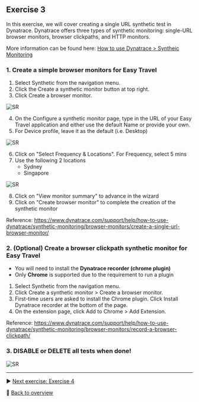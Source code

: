 ## Exercise 3
In this exercise, we will cover creating a single URL synthetic test in Dynatrace. Dynatrace offers three types of synthetic monitoring: single-URL browser monitors, browser clickpaths, and HTTP monitors.

More information can be found here: [How to use Dynatrace > Syntheic Monitoring](https://www.dynatrace.com/support/help/how-to-use-dynatrace/synthetic-monitoring)

### 1. Create a simple browser monitors for Easy Travel

1. Select Synthetic from the navigation menu.
2. Click the Create a synthetic monitor button at top right.
3. Click Create a browser monitor.

![SR](https://github.com/performgohot19/DEM/blob/master/assets/301-SYN-01.png)

4. On the Configure a synthetic monitor page, type in the URL of your Easy Travel application and either use the default Name or provide your own.
5. For Device profile, leave it as the default (i.e. Desktop)

![SR](https://github.com/performgohot19/DEM/blob/master/assets/301-SYN-02.png)

6. Click on "Select Frequency & Locations". For Frequency, select 5 mins
7. Use the following 2 locations
   * Sydney
   * Singapore

![SR](https://github.com/performgohot19/DEM/blob/master/assets/301-SYN-03.png)

8. Click on "View monitor summary" to advance in the wizard
9. Click on "Create browser monitor" to complete the creation of the synthetic monitor

Reference: https://www.dynatrace.com/support/help/how-to-use-dynatrace/synthetic-monitoring/browser-monitors/create-a-single-url-browser-monitor/

### 2. (Optional) Create a browser clickpath synthetic monitor for Easy Travel

 * You will need to install the **Dynatrace recorder (chrome plugin)**
 * Only **Chrome** is supported due to the requirement to run a plugin

1. Select Synthetic from the navigation menu.
2. Click Create a synthetic monitor > Create a browser monitor.
3. First-time users are asked to install the Chrome plugin. Click Install Dynatrace recorder at the bottom of the page.
4. On the extension page, click Add to Chrome > Add Extension.

Reference: https://www.dynatrace.com/support/help/how-to-use-dynatrace/synthetic-monitoring/browser-monitors/record-a-browser-clickpath/

### 3. DISABLE or DELETE all tests when done!

![SR](https://github.com/performgohot19/DEM/blob/master/assets/303-Delete.png)

---

:arrow_forward: [Next exercise: Exercise 4](/ex4)

:arrow_up_small: [Back to overview](https://github.com/performgohot19/DEM)
